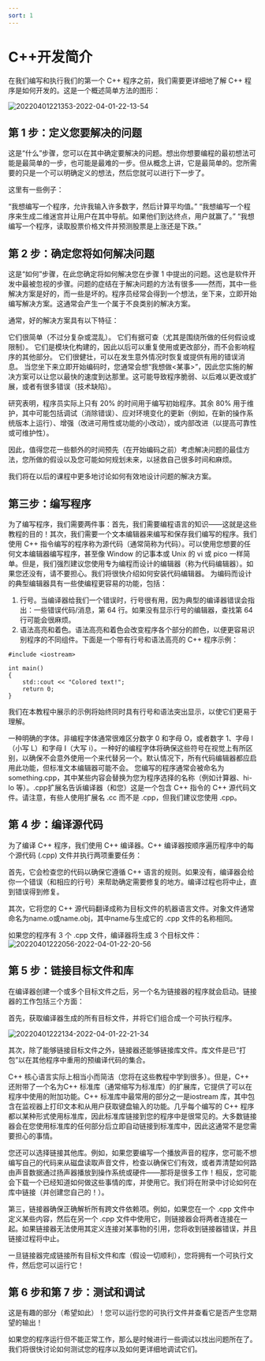 ```yaml
---
sort: 1
---
```


# C++开发简介

在我们编写和执行我们的第一个 C++ 程序之前，我们需要更详细地了解 C++ 程序是如何开发的。这是一个概述简单方法的图形：

![20220401221353-2022-04-01-22-13-54](https://cdn.jsdelivr.net/gh/ironartisan/picRepo/20220401221353-2022-04-01-22-13-54.png)

## 第 1 步：定义您要解决的问题

这是“什么”步骤，您可以在其中确定要解决的问题。想出你想要编程的最初想法可能是最简单的一步，也可能是最难的一步。但从概念上讲，它是最简单的。您所需要的只是一个可以明确定义的想法，然后您就可以进行下一步了。

这里有一些例子：

“我想编写一个程序，允许我输入许多数字，然后计算平均值。”
“我想编写一个程序来生成二维迷宫并让用户在其中导航。如果他们到达终点，用户就赢了。”
“我想编写一个程序，读取股票价格文件并预测股票是上涨还是下跌。”

## 第 2 步：确定您将如何解决问题

这是“如何”步骤，在此您确定将如何解决您在步骤 1 中提出的问题。这也是软件开发中最被忽视的步骤。问题的症结在于解决问题的方法有很多——然而，其中一些解决方案是好的，而一些是坏的。程序员经常会得到一个想法，坐下来，立即开始编写解决方案。这通常会产生一个属于不良类别的解决方案。

通常，好的解决方案具有以下特征：

它们很简单（不过分复杂或混乱）。
它们有据可查（尤其是围绕所做的任何假设或限制）。
它们是模块化构建的，因此以后可以重复使用或更改部分，而不会影响程序的其他部分。
它们很健壮，可以在发生意外情况时恢复或提供有用的错误消息。
当您坐下来立即开始编码时，您通常会想“我想做<某事>”，因此您实施的解决方案可以让您以最快的速度到达那里。这可能导致程序脆弱、以后难以更改或扩展，或者有很多错误（技术缺陷）。

研究表明，程序员实际上只有 20% 的时间用于编写初始程序。其余 80% 用于维护，其中可能包括调试（消除错误）、应对环境变化的更新（例如，在新的操作系统版本上运行）、增强（改进可用性或功能的小改动），或内部改进（以提高可靠性或可维护性）。

因此，值得您花一些额外的时间预先（在开始编码之前）考虑解决问题的最佳方法，您所做的假设以及您可能如何规划未来，以拯救自己很多时间和麻烦。

我们将在以后的课程中更多地讨论如何有效地设计问题的解决方案。

## 第三步：编写程序
为了编写程序，我们需要两件事：首先，我们需要编程语言的知识——这就是这些教程的目的！其次，我们需要一个文本编辑器来编写和保存我们编写的程序。我们使用 C++ 指令编写的程序称为源代码（通常简称为代码）。可以使用您想要的任何文本编辑器编写程序，甚至像 Window 的记事本或 Unix 的 vi 或 pico 一样简单。但是，我们强烈建议您使用专为编程而设计的编辑器（称为代码编辑器）。如果您还没有，请不要担心。我们将很快介绍如何安装代码编辑器。
为编码而设计的典型编辑器具有一些使编程更容易的功能，包括：

1. 行号。当编译器给我们一个错误时，行号很有用，因为典型的编译器错误会指出：一些错误代码/消息，第 64 行。如果没有显示行号的编辑器，查找第 64 行可能会很麻烦。
2. 语法高亮和着色。语法高亮和着色会改变程序各个部分的颜色，以便更容易识别程序的不同组件。下面是一个带有行号和语法高亮的 C++ 程序示例：

```
#include <iostream>

int main()
{
    std::cout << "Colored text!";
    return 0;
}
```
我们在本教程中展示的示例将始终同时具有行号和语法突出显示，以使它们更易于理解。

一种明确的字体。非编程字体通常很难区分数字 0 和字母 O，或者数字 1、字母 l（小写 L）和字母 I（大写 i）。一种好的编程字体将确保这些符号在视觉上有所区别，以确保不会意外使用一个来代替另一个。默认情况下，所有代码编辑器都应启用此功能，但标准文本编辑器可能不会。
您编写的程序通常会被命名为something.cpp，其中某些内容会替换为您为程序选择的名称（例如计算器、hi-lo 等）。.cpp扩展名告诉编译器（和您）这是一个包含 C++ 指令的 C++ 源代码文件。请注意，有些人使用扩展名 .cc 而不是 .cpp，但我们建议您使用 .cpp。

## 第 4 步：编译源代码

为了编译 C++ 程序，我们使用 C++ 编译器。C++ 编译器按顺序遍历程序中的每个源代码 (.cpp) 文件并执行两项重要任务：

首先，它会检查您的代码以确保它遵循 C++ 语言的规则。如果没有，编译器会给你一个错误（和相应的行号）来帮助确定需要修复的地方。编译过程也将中止，直到错误得到修复。

其次，它将您的 C++ 源代码翻译成称为目标文件的机器语言文件。对象文件通常命名为name.o或name.obj，其中name与生成它的 .cpp 文件的名称相同。

如果您的程序有 3 个 .cpp 文件，编译器将生成 3 个目标文件：
![20220401222056-2022-04-01-22-20-56](https://cdn.jsdelivr.net/gh/ironartisan/picRepo/20220401222056-2022-04-01-22-20-56.png)

## 第 5 步：链接目标文件和库

在编译器创建一个或多个目标文件之后，另一个名为链接器的程序就会启动。链接器的工作包括三个方面：

首先，获取编译器生成的所有目标文件，并将它们组合成一个可执行程序。

![20220401222134-2022-04-01-22-21-34](https://cdn.jsdelivr.net/gh/ironartisan/picRepo/20220401222134-2022-04-01-22-21-34.png)

其次，除了能够链接目标文件之外，链接器还能够链接库文件。库文件是已“打包”以在其他程序中重用的预编译代码的集合。

C++ 核心语言实际上相当小而简洁（您将在这些教程中学到很多）。但是，C++ 还附带了一个名为C++ 标准库（通常缩写为标准库）的扩展库，它提供了可以在程序中使用的附加功能。C++ 标准库中最常用的部分之一是iostream 库，其中包含在监视器上打印文本和从用户获取键盘输入的功能。几乎每个编写的 C++ 程序都以某种形式使用标准库，因此标准库链接到您的程序中是很常见的。大多数链接器会在您使用标准库的任何部分后立即自动链接到标准库中，因此这通常不是您需要担心的事情。

您还可以选择链接其他库。例如，如果您要编写一个播放声音的程序，您可能不想编写自己的代码来从磁盘读取声音文件，检查以确保它们有效，或者弄清楚如何路由声音数据通过扬声器播放到操作系统或硬件——那将是很多工作！相反，您可能会下载一个已经知道如何做这些事情的库，并使用它。我们将在附录中讨论如何在库中链接（并创建您自己的！）。

第三，链接器确保正确解析所有跨文件依赖项。例如，如果您在一个 .cpp 文件中定义某些内容，然后在另一个 .cpp 文件中使用它，则链接器会将两者连接在一起。如果链接器无法使用其定义连接对某事物的引用，您将收到链接器错误，并且链接过程将中止。

一旦链接器完成链接所有目标文件和库（假设一切顺利），您将拥有一个可执行文件，然后您可以运行它！

## 第 6 步和第 7 步：测试和调试

这是有趣的部分（希望如此）！您可以运行您的可执行文件并查看它是否产生您期望的输出！

如果您的程序运行但不能正常工作，那么是时候进行一些调试以找出问题所在了。我们将很快讨论如何测试您的程序以及如何更详细地调试它们。